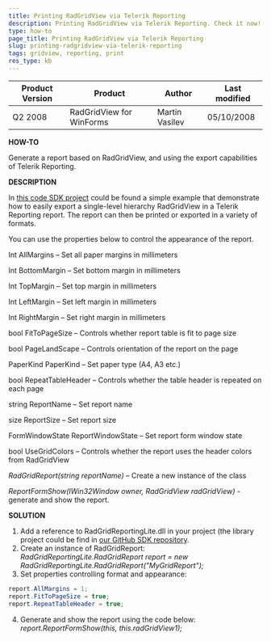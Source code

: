 ```yaml
---
title: Printing RadGridView via Telerik Reporting
description: Printing RadGridView via Telerik Reporting. Check it now!
type: how-to
page_title: Printing RadGridView via Telerik Reporting
slug: printing-radgridview-via-telerik-reporting
tags: gridview, reporting, print
res_type: kb
---
```


|Product Version|Product|Author|Last modified|
|----|----|----|----|
|Q2 2008|RadGridView for WinForms|Martin Vasilev|05/10/2008|
 
 
**HOW-TO**
 
Generate a report based on RadGridView, and using the export capabilities of Telerik Reporting.
 
**DESCRIPTION**
 
In [this code SDK project](https://github.com/telerik/winforms-sdk/tree/master/GridView/RadGridReportingLite) could be found a simple example that demonstrate how to easily export a single-level hierarchy RadGridView in a Telerik Reporting report. The report can then be printed or exported in a variety of formats.   

You can use the properties below to control the appearance of the report.
 
Int AllMargins – Set all paper margins in millimeters  

Int BottomMargin – Set bottom margin in millimeters  

Int TopMargin – Set top margin in millimeters  

Int LeftMargin – Set left margin in millimeters  

Int RightMargin – Set right margin in millimeters  

bool FitToPageSize – Controls whether report table is fit to page size  

bool PageLandScape – Controls orientation of the report on the page  

PaperKind PaperKind – Set paper type (A4, A3 etc.)  

bool RepeatTableHeader – Controls whether the table header is repeated on each page  

string ReportName – Set report name  

size ReportSize – Set report size  

FormWindowState ReportWindowState – Set report form window state  

bool UseGridColors – Controls whether the report uses the header colors from RadGridView  
   
*RadGridReport(string reportName)* – Create a new instance of the class
 
*ReportFormShow(IWin32Window owner, RadGridView radGridView)* - generate and show the report.  
   
**SOLUTION**
 
1. Add a reference to RadGridReportingLite.dll in your project (the library project could be find in [our GitHub SDK repository](https://github.com/telerik/winforms-sdk/tree/master/GridView/RadGridReportingLite).
2. Create an instance of RadGridReport:   
 *RadGridReportingLite.RadGridReport report = new RadGridReportingLite.RadGridReport("MyGridReport");*
3. Set properties controlling format and appearance:
    
 ````C#
report.AllMargins = 1;  
report.FitToPageSize = true;  
report.RepeatTableHeader = true; 

 ````
 
4. Generate and show the report using the code below:  
 *report.ReportFormShow(this, this.radGridView1);*



